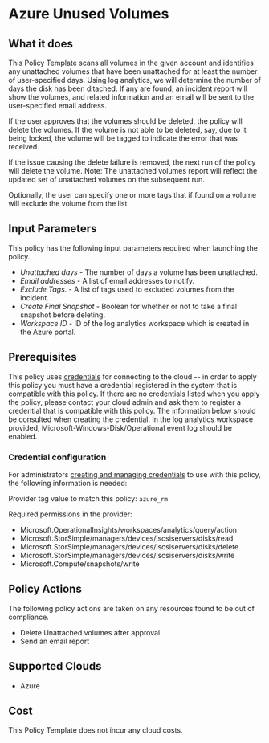 # Azure Unused Volumes

## What it does

This Policy Template scans all volumes in the given account and identifies any unattached volumes that have been unattached for at least the number of user-specified days. Using log analytics, we will determine the number of days the disk has been ditached. If any are found, an incident report will show the volumes, and related information and an email will be sent to the user-specified email address.

If the user approves that the volumes should be deleted, the policy will delete the volumes.
If the volume is not able to be deleted, say, due to it being locked, the volume will be tagged to indicate the error that was received.

If the issue causing the delete failure is removed, the next run of the policy will delete the volume.
Note: The unattached volumes report will reflect the updated set of unattached volumes on the subsequent run.

Optionally, the user can specify one or more tags that if found on a volume will exclude the volume from the list.

## Input Parameters

This policy has the following input parameters required when launching the policy.

- *Unattached days* - The number of days a volume has been unattached.
- *Email addresses* - A list of email addresses to notify.
- *Exclude Tags.* - A list of tags used to excluded volumes from the incident.
- *Create Final Snapshot* - Boolean for whether or not to take a final snapshot before deleting.
- *Workspace ID* - ID of the log analytics workspace which is created in the Azure portal.

## Prerequisites

This policy uses [credentials](https://docs.rightscale.com/policies/users/guides/credential_management.html) for connecting to the cloud -- in order to apply this policy you must have a credential registered in the system that is compatible with this policy. If there are no credentials listed when you apply the policy, please contact your cloud admin and ask them to register a credential that is compatible with this policy. The information below should be consulted when creating the credential.
In the log analytics workspace provided, Microsoft-Windows-Disk/Operational event log should be enabled.

### Credential configuration

For administrators [creating and managing credentials](https://docs.rightscale.com/policies/users/guides/credential_management.html) to use with this policy, the following information is needed:

Provider tag value to match this policy: `azure_rm`

Required permissions in the provider:

- Microsoft.OperationalInsights/workspaces/analytics/query/action
- Microsoft.StorSimple/managers/devices/iscsiservers/disks/read
- Microsoft.StorSimple/managers/devices/iscsiservers/disks/delete
- Microsoft.StorSimple/managers/devices/iscsiservers/disks/write
- Microsoft.Compute/snapshots/write

## Policy Actions

The following policy actions are taken on any resources found to be out of compliance.

- Delete Unattached volumes after approval
- Send an email report

## Supported Clouds

- Azure

## Cost

This Policy Template does not incur any cloud costs.
